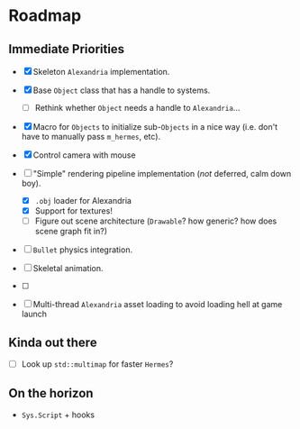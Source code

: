 # Roadmap

## Immediate Priorities
- [x] Skeleton `Alexandria` implementation.
- [x] Base `Object` class that has a handle to systems.
	+ [ ] Rethink whether `Object` needs a handle to `Alexandria`...
- [x] Macro for `Objects` to initialize sub-`Objects` in a nice way (i.e. don't have to manually pass `m_hermes`, etc).

- [x] Control camera with mouse
- [ ] "Simple" rendering pipeline implementation (_not_ deferred, calm down boy).
	+ [x] `.obj` loader for Alexandria
	+ [x] Support for textures!
	+ [ ] Figure out scene architecture (`Drawable`? how generic? how does scene graph fit in?)
- [ ] `Bullet` physics integration.
- [ ] Skeletal animation.
- [ ] 

- [ ] Multi-thread `Alexandria` asset loading to avoid loading hell at game launch

## Kinda out there
- [ ] Look up `std::multimap` for faster `Hermes`?

## On the horizon
- `Sys.Script` + hooks